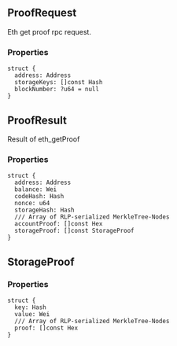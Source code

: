 ## ProofRequest

Eth get proof rpc request.

### Properties

```zig
struct {
  address: Address
  storageKeys: []const Hash
  blockNumber: ?u64 = null
}
```

## ProofResult

Result of eth_getProof

### Properties

```zig
struct {
  address: Address
  balance: Wei
  codeHash: Hash
  nonce: u64
  storageHash: Hash
  /// Array of RLP-serialized MerkleTree-Nodes
  accountProof: []const Hex
  storageProof: []const StorageProof
}
```

## StorageProof

### Properties

```zig
struct {
  key: Hash
  value: Wei
  /// Array of RLP-serialized MerkleTree-Nodes
  proof: []const Hex
}
```


